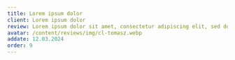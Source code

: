 ```yaml
---
title: Lorem ipsum dolor
client: Lorem ipsum dolor
review: Lorem ipsum dolor sit amet, consectetur adipiscing elit, sed do eiusmod tempor incididunt ut labore et dolore magna aliqua. 
avatar: /content/reviews/img/cl-tomasz.webp
addate: 12.03.2024
order: 9
---
```

